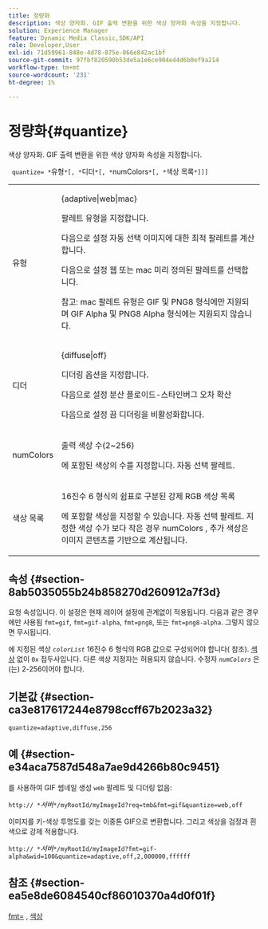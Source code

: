 ```yaml
---
title: 정량화
description: 색상 양자화. GIF 출력 변환을 위한 색상 양자화 속성을 지정합니다.
solution: Experience Manager
feature: Dynamic Media Classic,SDK/API
role: Developer,User
exl-id: 71d59961-848e-4d78-875e-066e842ac1bf
source-git-commit: 97fbf820590b53de5a1e6ce904e44d6b0ef9a214
workflow-type: tm+mt
source-wordcount: '231'
ht-degree: 1%

---
```


# 정량화{#quantize}

색상 양자화. GIF 출력 변환을 위한 색상 양자화 속성을 지정합니다.

` quantize= *`유형`*[, *`디더`*[, *`numColors`*[, *`색상 목록`*]]]`

<table id="table_A669A9058C8043A5BAE80B03A13B015B"> 
 <tbody> 
  <tr> 
   <td colname="col1"> <p> <span class="codeph"> <span class="varname"> 유형 </span> </span> </p> </td> 
   <td colname="col2"> <p> <span class="codeph"> {adaptive|web|mac} </span> </p> <p>팔레트 유형을 지정합니다. </p> <p>다음으로 설정 <span class="codeph"> 자동 선택 </span> 이미지에 대한 최적 팔레트를 계산합니다. </p> <p>다음으로 설정 <span class="codeph"> 웹 </span> 또는 <span class="codeph"> mac </span> 미리 정의된 팔레트를 선택합니다. </p> <p> <p>참고: <span class="codeph"> mac </span> 팔레트 유형은 GIF 및 PNG8 형식에만 지원되며 GIF Alpha 및 PNG8 Alpha 형식에는 지원되지 않습니다.</p> </p> </td> 
  </tr> 
  <tr> 
   <td colname="col1"> <p> <span class="codeph"> <span class="varname"> 디더 </span> </span> </p> </td> 
   <td colname="col2"> <p> <span class="codeph"> {diffuse|off} </span> </p> <p>디더링 옵션을 지정합니다. </p> <p>다음으로 설정 <span class="codeph"> 분산 </span> 플로이드-스타인버그 오차 확산 </p> <p>다음으로 설정 <span class="codeph"> 끔 </span> 디더링을 비활성화합니다.</p> </td> 
  </tr> 
  <tr> 
   <td colname="col1"> <p> <span class="codeph"> <span class="varname"> numColors </span> </span> </p> </td> 
   <td colname="col2"> <p>출력 색상 수(2~256) </p> <p>에 포함된 색상의 수를 지정합니다. <span class="codeph"> 자동 선택 </span> 팔레트.</p> </td> 
  </tr> 
  <tr> 
   <td colname="col1"> <p> <span class="codeph"> <span class="varname"> 색상 목록 </span> </span> </p> </td> 
   <td colname="col2"> <p>16진수 6 형식의 쉼표로 구분된 강제 RGB 색상 목록 </p> <p>에 포함할 색상을 지정할 수 있습니다. <span class="codeph"> 자동 선택 </span> 팔레트. 지정한 색상 수가 보다 작은 경우 <span class="codeph"> <span class="varname"> numColors </span> </span>, 추가 색상은 이미지 콘텐츠를 기반으로 계산됩니다.</p> </td> 
  </tr> 
 </tbody> 
</table>

## 속성 {#section-8ab5035055b24b858270d260912a7f3d}

요청 속성입니다. 이 설정은 현재 레이어 설정에 관계없이 적용됩니다. 다음과 같은 경우에만 사용됨 `fmt=gif`, `fmt=gif-alpha`, `fmt=png8`, 또는 `fmt=png8-alpha`. 그렇지 않으면 무시됩니다.

에 지정된 색상 *`colorList`* 16진수 6 형식의 RGB 값으로 구성되어야 합니다( 참조). [색상](/help/aem-is-ir-api/is-api/http-ref/image-serving-api-ref/c-http-protocol-reference/c-command-reference/r-color-commandref.md) 없이 `0x` 접두사입니다. 다른 색상 지정자는 허용되지 않습니다. 수정자 *`numColors`* 은(는) 2-256이어야 합니다.

## 기본값 {#section-ca3e817617244e8798ccff67b2023a32}

`quantize=adaptive,diffuse,256`

## 예 {#section-e34aca7587d548a7ae9d4266b80c9451}

를 사용하여 GIF 썸네일 생성 `web` 팔레트 및 디더링 없음:

`http:// *`*서버*`*/myRootId/myImageId?req=tmb&fmt=gif&quantize=web,off`

이미지를 키-색상 투명도를 갖는 이중톤 GIF으로 변환합니다. 그리고 색상을 검정과 흰색으로 강제 적용합니다.

`http:// *`*서버*`*/myRootId/myImageId?fmt=gif-alpha&wid=100&quantize=adaptive,off,2,000000,ffffff`

## 참조 {#section-ea5e8de6084540cf86010370a4d0f01f}

[fmt=](../../../../../is-api/http-ref/image-serving-api-ref/c-http-protocol-reference/c-command-reference/r-is-http-fmt.md#reference-cdf10043423b45ba9fe15157fb3ae37a) , [색상](/help/aem-is-ir-api/is-api/http-ref/image-serving-api-ref/c-http-protocol-reference/c-data-types/r-is-http-color.md)
